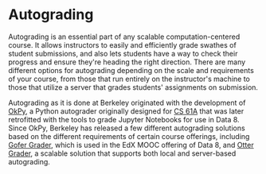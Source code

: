# Autograding

Autograding is an essential part of any scalable computation-centered course. It allows instructors to easily and efficiently grade swathes of student submissions, and also lets students have a way to check their progress and ensure they're heading the right direction. There are many different options for autograding depending on the scale and requirements of your course, from those that run entirely on the instructor's machine to those that utilize a server that grades students' assignments on submission.

Autograding as it is done at Berkeley originated with the development of [OkPy](okpy.md), a Python autograder originally designed for [CS 61A](https://cs61a.org) that was later retrofitted with the tools to grade Jupyter Notebooks for use in Data 8. Since OkPy, Berkeley has released a few different autograding solutions based on the different requirements of certain course offerings, including [Gofer Grader](https://github.com/data-8/Gofer-Grader), which is used in the EdX MOOC offering of Data 8, and [Otter Grader](otter.md), a scalable solution that supports both local and server-based autograding.
